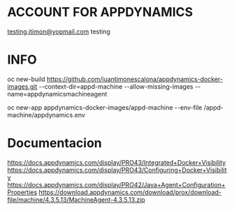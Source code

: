 # ACCOUNT FOR APPDYNAMICS
testing.jtimon@yopmail.com
testing

# INFO 

oc new-build https://github.com/juantimonescalona/appdynamics-docker-images.git --context-dir=appd-machine --allow-missing-images --name=appdynamicsmachineagent

oc new-app appdynamics-docker-images/appd-machine --env-file /appd-machine/appdynamics.env

# Documentacion
https://docs.appdynamics.com/display/PRO43/Integrated+Docker+Visibility
https://docs.appdynamics.com/display/PRO43/Configuring+Docker+Visibility
https://docs.appdynamics.com/display/PRO42/Java+Agent+Configuration+Properties
https://download.appdynamics.com/download/prox/download-file/machine/4.3.5.13/MachineAgent-4.3.5.13.zip
